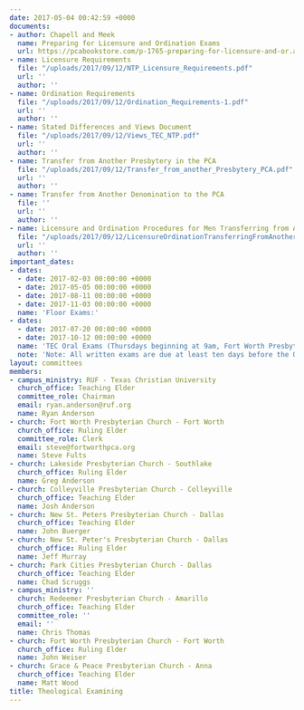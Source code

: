```yaml
---
date: 2017-05-04 00:42:59 +0000
documents:
- author: Chapell and Meek
  name: Preparing for Licensure and Ordination Exams
  url: https://pcabookstore.com/p-1765-preparing-for-licensure-and-or.aspx
- name: Licensure Requirements
  file: "/uploads/2017/09/12/NTP_Licensure_Requirements.pdf"
  url: ''
  author: ''
- name: Ordination Requirements
  file: "/uploads/2017/09/12/Ordination_Requirements-1.pdf"
  url: ''
  author: ''
- name: Stated Differences and Views Document
  file: "/uploads/2017/09/12/Views_TEC_NTP.pdf"
  url: ''
  author: ''
- name: Transfer from Another Presbytery in the PCA
  file: "/uploads/2017/09/12/Transfer_from_another_Presbytery_PCA.pdf"
  url: ''
  author: ''
- name: Transfer from Another Denomination to the PCA
  file: ''
  url: ''
  author: ''
- name: Licensure and Ordination Procedures for Men Transferring from Another Denomination
  file: "/uploads/2017/09/12/LicensureOrdinationTransferringFromAnotherDenomination.pdf"
  url: ''
  author: ''
important_dates:
- dates:
  - date: 2017-02-03 00:00:00 +0000
  - date: 2017-05-05 00:00:00 +0000
  - date: 2017-08-11 00:00:00 +0000
  - date: 2017-11-03 00:00:00 +0000
  name: 'Floor Exams:'
- dates:
  - date: 2017-07-20 00:00:00 +0000
  - date: 2017-10-12 00:00:00 +0000
  name: 'TEC Oral Exams (Thursdays beginning at 9am, Fort Worth Presbyterian Church):'
  note: 'Note: All written exams are due at least ten days before the Oral exam dates.'
layout: committees
members:
- campus_ministry: RUF - Texas Christian University
  church_office: Teaching Elder
  committee_role: Chairman
  email: ryan.anderson@ruf.org
  name: Ryan Anderson
- church: Fort Worth Presbyterian Church - Fort Worth
  church_office: Ruling Elder
  committee_role: Clerk
  email: steve@fortworthpca.org
  name: Steve Fults
- church: Lakeside Presbyterian Church - Southlake
  church_office: Ruling Elder
  name: Greg Anderson
- church: Colleyville Presbyterian Church - Colleyville
  church_office: Teaching Elder
  name: Josh Anderson
- church: New St. Peters Presbyterian Church - Dallas
  church_office: Teaching Elder
  name: John Buerger
- church: New St. Peter's Presbyterian Church - Dallas
  church_office: Ruling Elder
  name: Jeff Murray
- church: Park Cities Presbyterian Church - Dallas
  church_office: Teaching Elder
  name: Chad Scruggs
- campus_ministry: ''
  church: Redeemer Presbyterian Church - Amarillo
  church_office: Teaching Elder
  committee_role: ''
  email: ''
  name: Chris Thomas
- church: Fort Worth Presbyterian Church - Fort Worth
  church_office: Ruling Elder
  name: John Weiser
- church: Grace & Peace Presbyterian Church - Anna
  church_office: Teaching Elder
  name: Matt Wood
title: Theological Examining
---
```


